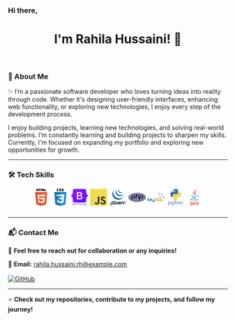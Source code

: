 ### Hi there,  
<h1 align="center">
   I'm <strong>Rahila Hussaini</strong>! 👋
</h1>


<br>

### 🔹 About Me  
✨ I’m a passionate software developer who loves turning ideas into reality through code. Whether it's designing user-friendly interfaces, enhancing web functionality, or exploring new technologies, I enjoy every step of the development process.  

I enjoy building projects, learning new technologies, and solving real-world problems. I’m constantly learning and building projects to sharpen my skills. Currently, I'm focused on expanding my portfolio and exploring new opportunities for growth.  

---

### 🛠 Tech Skills  
<p align="center"> 
  <img src="https://raw.githubusercontent.com/devicons/devicon/master/icons/html5/html5-original-wordmark.svg" alt="html5" width="40" height="40" />
  <img  src="https://raw.githubusercontent.com/devicons/devicon/master/icons/css3/css3-original-wordmark.svg" alt="html5" width="40" height="40" />
  <img  src="https://raw.githubusercontent.com/devicons/devicon/master/icons/bootstrap/bootstrap-original-wordmark.svg" alt="html5" width="40" height="40" />
  <img  src="https://raw.githubusercontent.com/devicons/devicon/master/icons/javascript/javascript-original.svg" alt="html5" width="40" height="40" />
  <img  src="https://raw.githubusercontent.com/devicons/devicon/master/icons/jquery/jquery-original-wordmark.svg" alt="html5" width="40" height="40" />
  <img  src="https://raw.githubusercontent.com/devicons/devicon/master/icons/php/php-original.svg" alt="html5" width="40" height="40" />
  <img  src="https://raw.githubusercontent.com/devicons/devicon/master/icons/mysql/mysql-original-wordmark.svg" alt="html5" width="40" height="40" />
  <img  src="https://raw.githubusercontent.com/devicons/devicon/master/icons/python/python-original-wordmark.svg" alt="html5" width="40" height="40" />
  <img  src="https://raw.githubusercontent.com/devicons/devicon/master/icons/java/java-original-wordmark.svg" alt="html5" width="40" height="40" />
</p>


### 
---
### 📬 Contact Me  
🚀 **Feel free to reach out for collaboration or any inquiries!** 

📧 **Email:** rahila.hussaini.rh@example.com  
<br>
[![GitHub](https://img.shields.io/badge/GitHub-Follow-black?logo=github)](https://github.com/rahil-eng)  

---

⭐ **Check out my repositories, contribute to my projects, and follow my journey!**  
